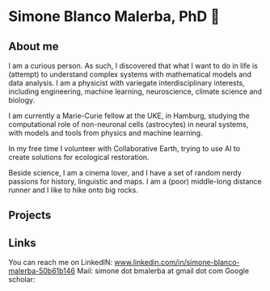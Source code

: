 # Simone Blanco Malerba, PhD 🦝
## About me
I am a curious person. As such, I discovered that what I want to do in life is (attempt) to understand complex systems with mathematical models and data analysis.
I am a physicist with variegate interdisciplinary interests, including engineering, machine learning, neuroscience, climate science and biology.

I am currently a Marie-Curie fellow at the UKE, in Hamburg, studying the computational role of non-neuronal cells (astrocytes) in neural systems, with models and tools from physics and machine learning.

In my free time I volunteer with Collaborative Earth, trying to use AI to create solutions for ecological restoration.

Beside science, I am a cinema lover, and I have a set of random nerdy passions for history, linguistic and maps. I am a (poor) middle-long distance runner and I like to hike onto big rocks.

## Projects



## Links
You can reach me on LinkedIN: www.linkedin.com/in/simone-blanco-malerba-50b61b146
Mail: simone dot bmalerba at gmail dot com
Google scholar: 

<!--
**simonebmalerba/simonebmalerba** is a ✨ _special_ ✨ repository because its `README.md` (this file) appears on your GitHub profile.

Here are some ideas to get you started:

- 🔭 I’m currently working on ...
- 🌱 I’m currently learning ...
- 👯 I’m looking to collaborate on ...
- 🤔 I’m looking for help with ...
- 💬 Ask me about ...
- 📫 How to reach me: ...
- 😄 Pronouns: ...
- ⚡ Fun fact: ...
-->

